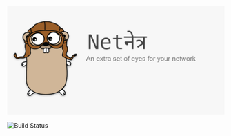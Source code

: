 <img src="img/banner.png" alt="NetNetra - An Extra Set Of Eyes For Your Network">

![Build Status](https://github.com/darshkpatel/NetNetra/workflows/Build/badge.svg)
